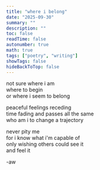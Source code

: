 ```yaml
---
title: "where i belong"
date: "2025-09-30"
summary: ""
description: ""
toc: false
readTime: false
autonumber: true
math: true
tags: ["poetry", "writing"]
showTags: false
hideBackToTop: false
---
```


not sure where i am  
where to begin  
or where i seem to belong  
  
peaceful feelings receding  
time fading and passes all the same  
who am i to change a trajectory  
  
never pity me  
for i know what i'm capable of  
only wishing others could see it  
and feel it  


-aw